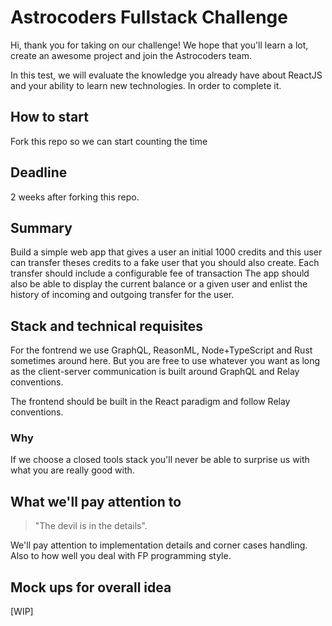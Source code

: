 # Astrocoders Fullstack Challenge

Hi, thank you for taking on our challenge! We hope that you'll learn a lot, create an awesome project and join the Astrocoders team.

In this test, we will evaluate the knowledge you already have about ReactJS and your ability to learn new technologies. In order to complete it.

## How to start
Fork this repo so we can start counting the time

## Deadline

2 weeks after forking this repo.

## Summary

Build a simple web app that gives a user an initial 1000 credits and this user can transfer theses credits to a fake user that you should also create.
Each transfer should include a configurable fee  of transaction
The app should also be able to display the current balance or a given user and enlist the history of incoming and outgoing transfer for the user.

## Stack and technical requisites
For the fontrend we use GraphQL, ReasonML, Node+TypeScript and Rust sometimes around here. But you are free to use whatever you want as long as the client-server communication is built around GraphQL and Relay conventions.

The frontend should be built in the React paradigm and follow Relay conventions.

### Why

If we choose a closed tools stack you'll never be able to surprise us with what you are really good with.


## What we'll pay attention to
> "The devil is in the details".

We'll pay attention to implementation details and corner cases handling. Also to how well you deal with FP programming style.

## Mock ups for overall idea
[WIP]
